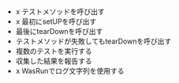 * x テストメソッドを呼び出す
* x 最初にsetUPを呼び出す
* 最後にtearDownを呼び出す
* テストメソッドが失敗してもtearDownを呼び出す
* 複数のテストを実行する
* 収集した結果を報告する
* x WasRunでログ文字列を使用する
